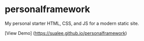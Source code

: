 # personalframework
My personal starter HTML, CSS, and JS for a modern static site.

[View Demo] (https://sualee.github.io/personalframework)
